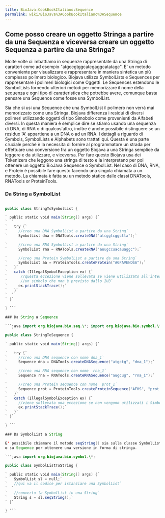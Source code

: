 ```yaml
---
title: BioJava:CookBookItaliano:Sequence
permalink: wiki/BioJava%3ACookBookItaliano%3ASequence
---
```


Come posso creare un oggetto Stringa a partire da una Sequenza e viceversa creare un oggetto Sequenza a partire da una Stringa?
-------------------------------------------------------------------------------------------------------------------------------

Molte volte ci imbattiamo in sequenze rappresentate da una Stringa di
caratteri come ad esempio "atgccgtggcatcgaggcatatagc". E' un metodo
conveniente per visualizzare e rappresentare in maniera sintetica un più
complesso polimero biologico. Biojava utilizza SymbolLists e Sequences
per rappresentare i polimeri biologici come Oggetti. Le Sequences
estendono le SymbolLists fornendo ulteriori metodi per memorizzare il
nome della sequenza e ogni tipo di caratteristica che potrebbe avere,
comunque basta pensare una Sequence come fosse una SymbolList.

Sia che si usi una Sequence che una SymbolList il polimero non verrà mai
memorizzato come una Stringa. Biojava differenza i residui di diversi
polimeri utilizzando oggetti di tipo Simobolo come provenienti da
Alfabeti diversi. In questa maniera è semplice dire se stiamo usando una
sequenza di DNA, di RNA o di qualcos'altro, inoltre è anche possibile
distinguere se un residuo 'A' appartiene a un DNA o ad un RNA. I
dettagli a riguardo di Symbols, SymbolLists e Alphabets sono trattati
qui. Questa è una parte cruciale perchè è la necessita di fornire al
programmatore un strada per effettuare una conversione fra un oggetto
Biojava a una Stringa semplice da leggere e da utilizzare, e viceversa.
Per fare questo Biojava usa dei Tokenizers che leggono una stringa di
testo e la interpretano per poi ottenere un oggetto BioJava Sequence o
SymbolList. Nel caso di DNA, RNA, e Protein è possibile fare questo
facendo una singola chiamata a un metodo. La chiamata è fatta su un
metodo statico dalle classi DNATools, RNATools or ProteinTools.

### Da String a SymbolList

```java import org.biojava.bio.seq.\*; import org.biojava.bio.symbol.\*;

public class StringToSymbolList {

` public static void main(String[] args) {`  
`  `  
`   try {`  
`     //creo una DNA SymbolList a partire da una String`  
`     SymbolList dna = DNATools.createDNA("atcggtcggctta");`

`     //creo una RNA SymbolList a partire da una String`  
`     SymbolList rna = RNATools.createRNA("auugccuacauaggc");`

`     //creo una Protein SymbolList a partire da una String`  
`     SymbolList aa = ProteinTools.createProtein("AGFAVENDSA");`  
`   }`  
`   catch (IllegalSymbolException ex) {`  
`      //questa eccezione viene sollevata se viene utilizzato all'interno di una stringa`  
`      //un simbolo che non è previsto dallo IUB`  
`     ex.printStackTrace();`  
`   }`  
`  `  
` }`

} ```

### Da String a Sequence

```java import org.biojava.bio.seq.\*; import org.biojava.bio.symbol.\*;

public class StringToSequence {

` public static void main(String[] args) {`

`   try {`  
`     //creo una DNA sequence con nome dna_1`  
`     Sequence dna = DNATools.createDNASequence("atgctg", "dna_1");`

`     //creo una RNA sequence con nome  rna_1`  
`     Sequence rna = RNATools.createRNASequence("augcug", "rna_1");`

`     //creo una Protein sequence con nome  prot_1`  
`     Sequence prot = ProteinTools.createProteinSequence("AFHS", "prot_1");`  
`   }`  
`   catch (IllegalSymbolException ex) {`  
`     //viene sollevata una eccezione se non vengono utilizzati i Simboli previsti dallo IUB`  
`     ex.printStackTrace();`  
`   }`  
` }`

} ```

### Da SymbolList a String

E' possibile chiamare il metodo seqString() sia sulla classe SymbolList
o su Sequence per ottenere una versione in forma di stringa.

```java import org.biojava.bio.symbol.\*;

public class SymbolListToString {

` public static void main(String[] args) {`  
`   SymbolList sl = null;`  
`   //qui va il codice per istanziare una SymbolList`  
`  `  
`   //converto la SymbolList in una String`  
`   String s = sl.seqString();`  
` }`

} ```
